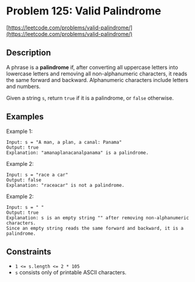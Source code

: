 # Problem 125: Valid Palindrome

[https://leetcode.com/problems/valid-palindrome/](https://leetcode.com/problems/valid-palindrome/)

## Description

A phrase is a **palindrome** if, after converting all uppercase letters into lowercase letters and removing all non-alphanumeric characters, it reads the same forward and backward. Alphanumeric characters include letters and numbers.

Given a string `s`, return `true` if it is a palindrome, or `false` otherwise.

## Examples

Example 1:
```
Input: s = "A man, a plan, a canal: Panama"
Output: true
Explanation: "amanaplanacanalpanama" is a palindrome.
```

Example 2:
```
Input: s = "race a car"
Output: false
Explanation: "raceacar" is not a palindrome.
```

Example 2:
```
Input: s = " "
Output: true
Explanation: s is an empty string "" after removing non-alphanumeric characters.
Since an empty string reads the same forward and backward, it is a palindrome.
```

## Constraints

- `1 <= s.length <= 2 * 105`
- `s` consists only of printable ASCII characters.
